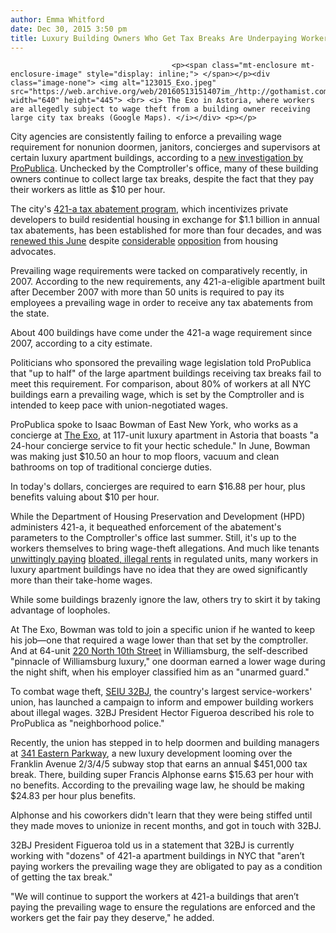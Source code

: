 ```yaml
---
author: Emma Whitford
date: Dec 30, 2015 3:50 pm
title: Luxury Building Owners Who Get Tax Breaks Are Underpaying Workers With Impunity
---
```


	
										<p><span class="mt-enclosure mt-enclosure-image" style="display: inline;"> </span></p><div class="image-none"> <img alt="123015_Exo.jpeg" src="https://web.archive.org/web/20160513151407im_/http://gothamist.com/attachments/nyc_ewhitford/123015_Exo.jpeg" width="640" height="445"> <br> <i> The Exo in Astoria, where workers are allegedly subject to wage theft from a building owner receiving large city tax breaks (Google Maps). </i></div> <p></p>

<p>City agencies are consistently failing to enforce a prevailing wage requirement for nonunion doormen, janitors, concierges and supervisors at certain luxury apartment buildings, according to a <a href="https://web.archive.org/web/20160513151407/https://www.propublica.org/article/nyc-lets-luxury-building-owners-stiff-workers-and-still-get-a-tax-break?utm_campaign=sprout&amp;utm_medium=social&amp;utm_source=twitter&amp;utm_content=1451492374">new investigation by ProPublica</a>. Unchecked by the Comptroller&apos;s office, many of these building owners continue to collect large tax breaks, despite the fact that they pay their workers as little as $10 per hour. </p>

<p>The city&apos;s <a href="https://web.archive.org/web/20160513151407/http://gothamist.com/tags/421a">421-a tax abatement program</a>, which incentivizes private developers to build residential housing in exchange for $1.1 billion in annual tax abatements, has been established for more than four decades, and was <a href="https://web.archive.org/web/20160513151407/http://gothamist.com/2015/06/26/nyc_rent_cuomo_albany_fubar.php">renewed this June</a> despite <a href="https://web.archive.org/web/20160513151407/http://gothamist.com/2015/06/17/gentrification_protest_brooklyn.php">considerable</a> <a href="https://web.archive.org/web/20160513151407/http://gothamist.com/2015/06/17/gentrification_protest_brooklyn.php">opposition</a> from housing advocates. </p>

<p>Prevailing wage requirements were tacked on comparatively recently, in 2007. According to the new requirements, any 421-a-eligible apartment built after December 2007 with more than 50 units is required to pay its employees a prevailing wage in order to receive any tax abatements from the state. </p>

<p>About 400 buildings have come under the 421-a wage requirement since 2007, according to a city estimate. </p>

<p>Politicians who sponsored the prevailing wage legislation told ProPublica that &quot;up to half&quot; of the large apartment buildings receiving tax breaks fail to meet this requirement. For comparison, about 80% of workers at all NYC buildings earn a prevailing wage, which is set by the Comptroller and is intended to keep pace with union-negotiated wages. </p>

<p>ProPublica spoke to Isaac Bowman of East New York, who works as a concierge at <a href="https://web.archive.org/web/20160513151407/http://www.forestproperties.net/property/exo/">The Exo</a>, at 117-unit luxury apartment in Astoria that boasts &quot;a 24-hour concierge service to fit your hectic schedule.&quot; In June, Bowman was making just $10.50 an hour to mop floors, vacuum and clean bathrooms on top of traditional concierge duties. </p>

<p>In today&apos;s dollars, concierges are required to earn $16.88 per hour, plus benefits valuing about $10 per hour. </p>

<p>While the Department of Housing Preservation and Development (HPD) administers 421-a, it bequeathed enforcement of the abatement&apos;s parameters to the Comptroller&apos;s office last summer. Still, it&apos;s up to the workers themselves to bring wage-theft allegations. And much like tenants <a href="https://web.archive.org/web/20160513151407/http://gothamist.com/2015/08/27/wait_landlords_did_what_now.php">unwittingly paying</a> <a href="https://web.archive.org/web/20160513151407/http://gothamist.com/tags/ProPublica/2">bloated, illegal rents</a> in regulated units, many workers in luxury apartment buildings have no idea that they are owed significantly more than their take-home wages. </p>

<p>While some buildings brazenly ignore the law, others try to skirt it by taking advantage of loopholes. </p>

<p>At The Exo, Bowman was told to join a specific union if he wanted to keep his job&#x2014;one that required a wage lower than that set by the comptroller. And at 64-unit <a href="https://web.archive.org/web/20160513151407/http://www.thedriggs.com/index1.html">220 North 10th Street</a> in Williamsburg, the self-described &quot;pinnacle of Williamsburg luxury,&quot; one doorman earned a lower wage during the night shift, when his employer classified him as an &quot;unarmed guard.&quot; </p>

<p>To combat wage theft, <a href="https://web.archive.org/web/20160513151407/http://www.seiu32bj.org/">SEIU 32BJ</a>, the country&apos;s largest service-workers&apos; union, has launched a campaign to inform and empower building workers about illegal wages. 32BJ President Hector Figueroa described his role to ProPublica as &quot;neighborhood police.&quot; </p>

<p>Recently, the union has stepped in to help doormen and building managers at <a href="https://web.archive.org/web/20160513151407/http://341epw.com/">341 Eastern Parkway</a>, a new luxury development looming over the Franklin Avenue 2/3/4/5 subway stop that earns an annual $451,000 tax break. There, building super Francis Alphonse earns $15.63 per hour with no benefits. According to the prevailing wage law, he should be making $24.83 per hour plus benefits. </p>

<p>Alphonse and his coworkers didn&apos;t learn that they were being stiffed until they made moves to unionize in recent months, and got in touch with 32BJ. </p>

<p>32BJ President Figueroa told us in a statement that 32BJ is currently working with &quot;dozens&quot; of 421-a apartment buildings in NYC that &quot;aren&#x2019;t paying workers the prevailing wage they are obligated to pay as a condition of getting the tax break.&quot; </p>

<p>&quot;We will continue to support the workers at 421-a buildings that aren&#x2019;t paying the prevailing wage to ensure the regulations are enforced and the workers get the fair pay they deserve,&quot; he added.</p>					
										
									
				